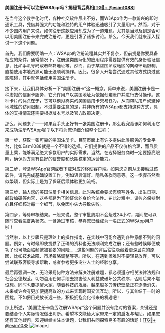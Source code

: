 **美国注册卡可以注册WSApp吗？揭秘背后真相[[TG💪+ @esim1088](https://t.me/s/esim1088)]**

在当今这个数字化时代，各种社交软件层出不穷，而WSApp作为一款新兴的即时通讯工具，凭借其强大的功能和独特的用户体验迅速吸引了大量用户。然而，对于不少国内用户来说，如何注册这款应用却成为了一道难题。尤其是当涉及到是否可以用美国注册卡来完成注册时，更是引发了诸多讨论。那么，今天我们就来深入探讨一下这个问题。

首先，我们需要明确一点：WSApp的注册流程其实并不复杂，但前提是你要具备相应的条件。通常情况下，注册这类国际化的应用程序需要提供有效的身份验证信息，比如手机号码或者邮箱地址等。然而，由于某些国家或地区的网络环境限制，直接使用本地资源可能无法顺利操作。因此，很多人开始尝试通过其他方式绕过这些障碍，其中就包括使用美国注册卡。

接下来，让我们具体分析一下“美国注册卡”这一概念。简单来说，美国注册卡是一种虚拟的信用卡服务，它允许用户以美国地址为依据创建账户并进行支付操作。这种卡片的优点在于，它可以模拟真实的美国信用卡交易行为，从而帮助用户规避掉地域性的访问限制。不过需要注意的是，并非所有的WSApp都支持这种方式，具体的支持情况还需要根据版本号以及官方政策决定。

那么，问题来了——如果我手头正好有一张美国注册卡，那么我究竟该如何利用它来成功注册WSApp呢？以下将为您详细介绍整个过程：

第一步，获取一张可靠的美国注册卡。目前市面上有许多提供此类服务的专业平台，比如Esim1088就是一个不错的选择。它们提供的产品不仅价格合理，而且质量上乘，能够满足绝大多数用户的实际需求。当然，在选择服务商时一定要擦亮眼睛，确保对方具有良好的信誉度和长期稳定的运营能力。

第二步，登录WSApp官网或者下载对应的移动客户端。如果您之前从未接触过该软件，请先完成基础设置工作，例如语言偏好、隐私条款同意等。这一步骤虽然看似繁琐，但实际上是为了保证后续体验更加流畅。

第三步，输入您的美国注册卡相关信息。此时系统会要求您填写姓名、出生日期、邮政编码等内容，这些都是为了验证您的身份合法性。在此过程中，请务必保持耐心且仔细核对每一个细节，以免因小失大导致失败。

第四步，等待审核结果。一般来说，整个审批周期不会超过24小时，期间您可以随时查看进度条状态。一旦通过审核，恭喜您已经成为一名正式的WSApp用户啦！

当然啦，以上步骤只是理论上的操作指南，在实践中可能会遇到各种意想不到的问题。例如，有时候即使提供了正确的资料也无法顺利完成注册；还有些时候即便成功了也可能面临频繁被锁定的风险……这些问题的背后往往隐藏着更深层次的原因，比如技术故障、市场策略调整等等。所以，在遇到困难时不要轻易放弃，可以尝试联系客服寻求帮助，或者参考更多专业人士的经验分享。

最后再强调一次，无论采用何种方法来解决注册难题，都必须遵守相关法律法规和社会公德规范。切勿滥用任何手段去损害他人利益或破坏公共秩序，否则后果不堪设想。同时也要提醒大家，随着科技的发展，越来越多的传统壁垒正在逐渐消失，未来或许会有更加便捷高效的方式来实现跨国交流互动。所以，与其纠结于一时的困扰，不如把目光放长远一些，积极拥抱变化带来的机遇吧！

综上所述，“美国注册卡能否注册WSApp”这个问题并没有绝对的答案，关键还是要结合个人实际情况做出判断。希望本文能给大家带来一定的启发与帮助。如果您还有其他疑问，欢迎继续关注本话题，让我们共同探索更多有趣的话题！[[TG💪+ @esim1088](https://t.me/s/esim1088) ![Image](https://i.postimg.cc/4NQfJmqS/Snipaste-2025-05-13-00-14-12.png)]